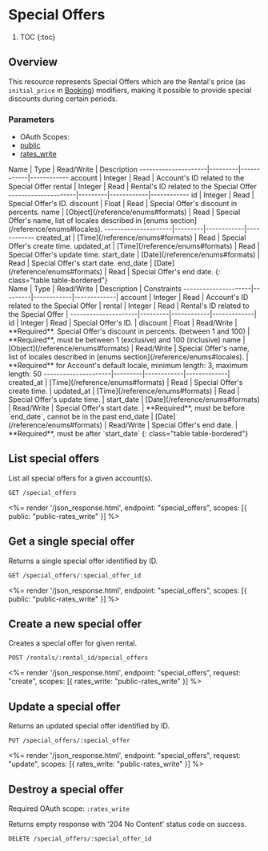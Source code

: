 # Special Offers

1. TOC
{:toc}

## Overview

This resource represents Special Offers which are the Rental's price (as `initial_price` in [Booking](/reference/endpoints/Bookings/)) modifiers, making it possible to provide special discounts during certain periods.

### Parameters
<ul class="nav nav-pills" role="tablist">
  <li class="disabled"><a>OAuth Scopes:</a></li>
  <li class="active"><a href="#public" role="tab" data-toggle="pill">public</a></li>
  <li><a href="#rates_write" role="tab" data-toggle="pill">rates_write</a></li>
</ul>
<div class="tab-content" markdown="1">
  <div class="tab-pane active" id="public" markdown="1">
Name                 | Type    | Read/Write | Description
---------------------|---------|------------|------------
account              | Integer | Read       | Account's ID related to the Special Offer
rental               | Integer | Read       | Rental's ID related to the Special Offer
---------------------|---------|------------|------------
id                   | Integer | Read       | Special Offer's ID.
discount             | Float   | Read       | Special Offer's discount in percents.
name                 | [Object](/reference/enums#formats)    | Read       | Special Offer's name, list of locales described in [enums section](/reference/enums#locales).
---------------------|---------|------------|------------
created_at           | [Time](/reference/enums#formats) | Read       | Special Offer's create time.
updated_at           | [Time](/reference/enums#formats) | Read       | Special Offer's update time.
start_date           | [Date](/reference/enums#formats) | Read       | Special Offer's start date.
end_date             | [Date](/reference/enums#formats) | Read       | Special Offer's end date.
{: class="table table-bordered"}
  </div>
  <div class="tab-pane" id="rates_write" markdown="1">
Name                 | Type    | Read/Write | Description | Constraints
---------------------|---------|------------|-------------|
account              | Integer | Read       | Account's ID related to the Special Offer |
rental               | Integer | Read       | Rental's ID related to the Special Offer |
---------------------|---------|------------|-------------|
id                   | Integer | Read       | Special Offer's ID. |
discount             | Float   | Read/Write | **Required**. Special Offer's discount in percents. (between 1 and 100) | **Required**, must be between 1 (exclusive) and 100 (inclusive)
name                 | [Object](/reference/enums#formats) | Read/Write |  Special Offer's name, list of locales described in [enums section](/reference/enums#locales). | **Required** for Account's default locale, minimum length: 3, maximum length: 50
---------------------|---------|------------|-------------|
created_at           | [Time](/reference/enums#formats) | Read       | Special Offer's create time. |
updated_at           | [Time](/reference/enums#formats) | Read       | Special Offer's update time. |
start_date           | [Date](/reference/enums#formats) | Read/Write | Special Offer's start date. | **Required**, must be before `end_date`, cannot be in the past
end_date             | [Date](/reference/enums#formats) | Read/Write | Special Offer's end date. | **Required**, must be after `start_date`
{: class="table table-bordered"}
  </div>
</div>

## List special offers

List all special offers for a given account(s).

~~~
GET /special_offers
~~~

<%= render '/json_response.html', endpoint: "special_offers", scopes: [{ public: "public-rates_write" }] %>

## Get a single special offer

Returns a single special offer identified by ID.

~~~
GET /special_offers/:special_offer_id
~~~

<%= render '/json_response.html', endpoint: "special_offers", scopes: [{ public: "public-rates_write" }] %>

## Create a new special offer

Creates a special offer for given rental.

~~~
POST /rentals/:rental_id/special_offers
~~~

<%= render '/json_response.html', endpoint: "special_offers", request: "create",
  scopes: [{ rates_write: "public-rates_write" }] %>

## Update a special offer

Returns an updated special offer identified by ID.

~~~
PUT /special_offers/:special_offer
~~~

<%= render '/json_response.html', endpoint: "special_offers", request: "update",
  scopes: [{ rates_write: "public-rates_write" }] %>

## Destroy a special offer

Required OAuth scope: `:rates_write`

Returns empty response with '204 No Content' status code on success.

~~~~~~
DELETE /special_offers/:special_offer_id
~~~~~~
